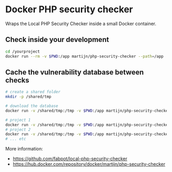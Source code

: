 # Docker PHP security checker

Wraps the Local PHP Security Checker inside a small Docker container.

## Check inside your development
```bash
cd /yourproject
docker run --rm -v $PWD:/app martijn/php-security-checker --path=/app
```

## Cache the vulnerability database between checks

```bash
# create a shared folder
mkdir -p /shared/tmp

# download the database
docker run -v /shared/tmp:/tmp -v $PWD:/app martijn/php-security-checker --update-db

# project 1
docker run -v /shared/tmp:/tmp -v $PWD:/app martijn/php-security-checker --local
# project 2
docker run -v /shared/tmp:/tmp -v $PWD:/app martijn/php-security-checker --local
# ... etc
```

More information:
* https://github.com/fabpot/local-php-security-checker
* https://hub.docker.com/repository/docker/martijn/php-security-checker

